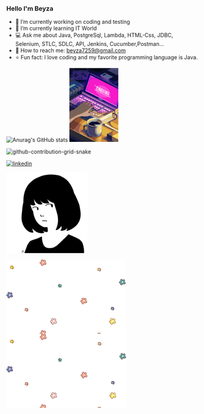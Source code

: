 ###  Hello I'm Beyza


- :blossom: I’m currently working on coding and testing
- :hibiscus: I’m currently learning IT World
- :computer: Ask me about Java, PostgreSql, Lambda, HTML-Css, JDBC, Selenium, STLC, SDLC, API, Jenkins, Cucumber,Postman...
- :love_letter: How to reach me: beyza7259@gmail.com
- :star: Fun fact: I love coding and my favorite programming language is Java.

![Anurag's GitHub stats](https://github-readme-stats.vercel.app/api?username=beyzaklc98&show_icons=true&theme=omni)
<img align=above width=128 src="https://github.com/SenaYcdl/SenaYcdl/blob/main/54b5b572a814ce721e1b01adabed5c84.gif" />

![github-contribution-grid-snake](https://user-images.githubusercontent.com/78317220/190580600-edd928b9-0191-4b8a-b1f5-b74fd09a5df4.gif)

[![linkedin](https://img.shields.io/badge/Linkedin-000000?style=for-the-badge&logo=Linkedin&logoColor=white)](https://www.linkedin.com/in/beyza-kilic-/)

<img align=beside width=212 src="https://github.com/SenaYcdl/SenaYcdl/blob/main/65bcebd0e225bc8fb2ad79fff09523ee.gif" />

<img align=center width=312 src="https://github.com/SenaYcdl/SenaYcdl/blob/main/3f11b653258af68f56efa1e944388c6a.gif" /><img align=beside width=313 
                                                                                                                             src="https://github.com/SenaYcdl/SenaYcdl/blob/main/3f11b653258af68f56efa1e944388c6a.gif" />
